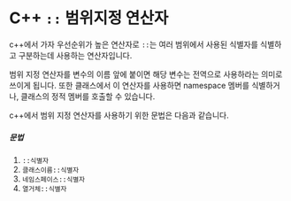 # C++ `::` 범위지정 연산자

c++에서 가자 우선순위가 높은 연산자로 `::`는 여러 범위에서 사용된 식별자를 식별하고 구분하는데 사용하는 연산자입니다.

범위 지정 연산자를 변수의 이름 앞에 붙이면 해당 변수는 전역으로 사용하라는 의미로 쓰이게 됩니다. 또한 클래스에서 이 연산자를 사용하면 namespace 멤버를 식별하거나, 클래스의 정적 멤버를 호출할 수 있습니다.

c++에서 범위 지정 연산자를 사용하기 위한 문법은 다음과 같습니다.

##### 문법

1. `::식별자`
2. `클래스이름::식별자`
3. `네임스페이스::식별자`
4. `열거체::식별자`



